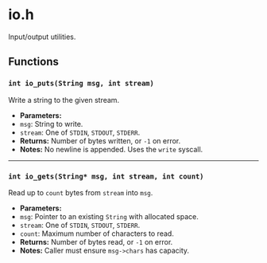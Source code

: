# io.h

Input/output utilities.

## Functions

### `int io_puts(String msg, int stream)`
Write a string to the given stream.

- **Parameters:**
- `msg`: String to write.
- `stream`: One of `STDIN`, `STDOUT`, `STDERR`.
- **Returns:** Number of bytes written, or `-1` on error.
- **Notes:** No newline is appended. Uses the `write` syscall.

---

### `int io_gets(String* msg, int stream, int count)`
Read up to `count` bytes from `stream` into `msg`.

- **Parameters:**
- `msg`: Pointer to an existing `String` with allocated space.
- `stream`: One of `STDIN`, `STDOUT`, `STDERR`.
- `count`: Maximum number of characters to read.
- **Returns:** Number of bytes read, or `-1` on error.
- **Notes:** Caller must ensure `msg->chars` has capacity.
